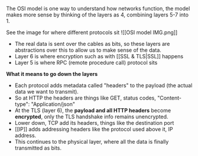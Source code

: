 
The OSI model is one way to understand how networks function, the model makes more sense by thinking of the layers as 4, combining layers 5-7 into 1.

See the image for where different protocols sit
![[OSI model IMG.png]]

- The real data is sent over the cables as bits, so these layers are abstractions over this to allow us to make sense of the data.
- Layer 6 is where encryption such as with [[SSL & TLS|SSL]] happens
- Layer 5 is where RPC (remote procedure call) protocol sits

**What it means to go down the layers**
- Each protocol adds metadata called "headers" to the payload (the actual data we want to transmit).
- So at HTTP the headers are things like GET, status codes, "Content-type": "Application/json"
- At the TLS (layer 6), the **payload and all HTTP headers** become **encrypted**, only the TLS handshake info remains unencrypted.
- Lower down, TCP add its headers, things like the destination port
- [[IP]] adds addressing headers like the protocol used above it, IP address.
- This continues to the physical layer, where all the data is finally transmitted as bits.